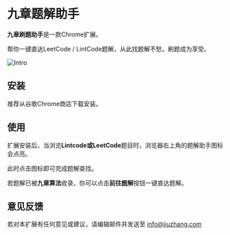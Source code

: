 # 九章题解助手
**九章刷题助手**是一款Chrome扩展。  

帮你一键直达LeetCode / LintCode题解，从此找题解不愁，刷题成为享受。

![Intro](https://github.com/ninechapter/Jiuzhang-Solution-Helper/blob/master/img/jiuzhang_helper.png?raw=true)

## 安装

推荐从谷歌Chrome商店下载安装。



## 使用

扩展安装后，当浏览**Lintcode或LeetCode**题目时，浏览器右上角的题解助手图标会点亮。  

此时点击图标即可完成题解查找。  

若题解已被**九章算法**收录，你可以点击**前往题解**按钮一键直达题解。



## 意见反馈

若对本扩展有任何意见或建议，请编辑邮件并发送至 info@jiuzhang.com
